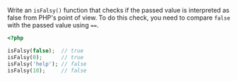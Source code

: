 
Write an `isFalsy()` function that checks if the passed value is interpreted as false from PHP's point of view. To do this check, you need to compare `false` with the passed value using `==`.

```php
<?php

isFalsy(false);  // true
isFalsy(0);      // true
isFalsy('help'); // false
isFalsy(10);     // false
```
